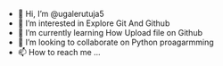 - 👋 Hi, I’m @ugalerutuja5
- 👀 I’m interested in Explore Git And Github
- 🌱 I’m currently learning How Upload file on Github
- 💞️ I’m looking to collaborate on Python proagarmming
- 📫 How to reach me ...

<!---
ugalerutuja5/ugalerutuja5 is a ✨ special ✨ repository because its `README.md` (this file) appears on your GitHub profile.
You can click the Preview link to take a look at your changes.
--->
